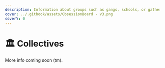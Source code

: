 ```yaml
---
description: Information about groups such as gangs, schools, or gatherings.
cover: ../.gitbook/assets/ObsessionBoard - v3.png
coverY: 0
---
```


# 🏛 Collectives

More info coming soon (tm).&#x20;
